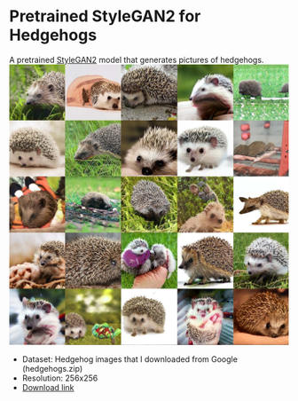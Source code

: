 # Pretrained StyleGAN2 for Hedgehogs
A pretrained <a href="https://github.com/NVlabs/stylegan2-ada" target="_blank">StyleGAN2</a> model that generates pictures of hedgehogs.
![Generated Images](generated.jpg)
* Dataset: Hedgehog images that I downloaded from Google (hedgehogs.zip)
* Resolution: 256x256
* <a href = "https://drive.google.com/file/d/10FcOsz7KYRkxDxq2sC2DBrRt0eZ7A5Y6/view?usp=sharing">Download link</a>